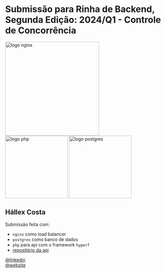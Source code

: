 # Submissão para Rinha de Backend, Segunda Edição: 2024/Q1 - Controle de Concorrência


<img src="https://upload.wikimedia.org/wikipedia/commons/c/c5/Nginx_logo.svg" alt="logo nginx" width="300" height="auto">
<br />
<img src="https://upload.wikimedia.org/wikipedia/commons/2/27/PHP-logo.svg" alt="logo php" width="200" height="auto">
<img src="https://upload.wikimedia.org/wikipedia/commons/2/29/Postgresql_elephant.svg" alt="logo postgres" width="200" height="auto">


## Hállex Costa
Submissão feita com:
- `nginx` como load balancer
- `postgres` como banco de dados
- `php` para api com o framework `hyperf`
- [repositório da api](https://github.com/hallexcosta/rinha-backend-2024-hyperf)

[@linkedin](https://linkedin.com/in/hallexcosta)  
[@website](https://hallexcosta.com)

